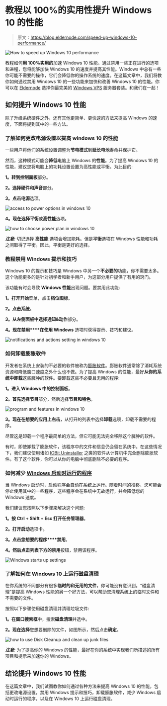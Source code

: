 # 教程以 100%的实用性提升 Windows 10 的性能

> 原文：<https://blog.eldernode.com/speed-up-windows-10-performance/>

![How to speed up Windows 10 performance](img/168a2204e8938abb39754daf0484ef42.png)

教程如何**用 100%实用的**加速 Windows 10 性能。通过禁用一些正在进行的选项和进程，您将能够加快 Windows 10 的速度并提高其性能。Windows 中总有一些你可能不需要的操作，它们会降低你的操作系统的速度。在这篇文章中，我们将教你如何通过禁用 Windows 10 的一些功能来加快和改善 Windows 10 的性能。你可以在 [Eldernode](https://eldernode.com/) 选择你最完美的 [Windows VPS](https://eldernode.com/windows-vps/) 服务器套装。和我们在一起！

## 如何提升 Windows 10 性能

除了升级系统硬件之外，还有其他更简单、更快速的方法来提高 Windows 的速度，下面将提到其中的一些方法。

### 了解如何更改电源设置以提高 windows 10 的性能

一些用户将他们的系统设置调整为**节电模式**到**延长电池**寿命并保护它。

然而，这种模式可能会**降低**电脑上 Windows 的**性能**。为了提高 Windows 10 的性能，建议您将电脑上的功耗设置设置为高性能或平衡。为此目的:

**1。**转到**控制面板**部分。

**2。**选择**硬件和声音**部分。

**3。**点击**电源**选项。

![access to power options in windows 10](img/c49cd1cf789fb29bb25d05acb52aef37.png)

**4。**现在选择**平衡**或**高性能**选项。

![how to choose power plan in windows 10](img/8f7a31cadbc2a1b8c53a80db6590c7c5.png)

***注意:*** 切记选择 **高性能** 选项会增加能耗。但是**平衡**选项在 Windows 性能和功耗之间取得了平衡。因此，平衡是更好的选择。

### 教程禁用 Windows 提示和技巧

Windows 10 的提示和技巧是 Windows 中另一个**不必要的**功能，你不需要太多。这个功能更多的是针对初学者和新手用户，为这部分用户提供了有用的窍门。

该功能有时会导致 **Windows 性能**出现问题。要禁用此功能:

**1。**打开**开始**菜单，点击**档位图标**。

**2。**点击**系统**。

**3。**从左侧面板中选择**通知&动作**部分。

**4。**现在**禁用****在使用 Windows** 选项时获得提示、技巧和建议。

![notifications and actions setting in windows 10](img/0cc4f329972c917b334628470a80dc9c.png)

### 如何卸载膨胀软件

开发者在系统上安装的不必要的软件被称为[膨胀软件](https://en.wikipedia.org/wiki/Software_bloat)。膨胀软件通常除了消耗系统资源和降低窗口速度之外什么也不做。为了提高 Windows 的性能，最好**从你的系统中卸载**这些臃肿的软件。要卸载这些不必要且无用的程序:

**1。**进入 Windows 中的**控制面板**。

**2。**首先选择**节目**部分，然后选择**节目和特色**。

![program and features in windows 10](img/a28952a3b47cd383f3d9308c5ea35ea6.png)

**3。**现在**在想要的应用上右击**，从打开的列表中选择**卸载**选项，卸载不需要的程序。

尽管这是卸载一个程序最简单的方法，但它可能无法完全移除这个臃肿的软件。

有时，即使卸载了膨胀软件，该程序中的文件和信息仍会留在系统中。在这些情况下，我们建议使用诸如 [IOBit Uninstaller](https://www.iobit.com/en/advanceduninstaller.php) 之类的软件从计算机中完全删除膨胀软件。有了这个软件，你可以从你的电脑中彻底删除不必要的程序。

### 如何减少 [Windows 启动时运行的程序](https://blog.eldernode.com/disable-startup-delay-in-windows-10/)

当 Windows 启动时，启动程序会自动在系统上运行。随着时间的推移，您可能会停止使用其中的一些程序，这些程序会在系统中无故运行，并会降低您的 Windows 速度。

我们建议您按照以下步骤来解决这个问题:

**1。**按 **Ctrl + Shift + Esc** 打开**任务管理器**。

**2。**打开**启动**选项卡。

**3。**点击您想要的**程序****禁用**。

**4。**然后点击列表下方的**禁用**按钮，禁用该程序。

![Windows starts up settings](img/36b92d3ddf9fe0ead8cb12906cef05b7.png)

### 了解如何在 Windows 10 上运行磁盘清理

在你系统的不同部分有很多**临时的和无用的文件**，你可能没有意识到。“磁盘清理”是提高 Windows 性能的另一个好方法，可以帮助您清理系统上的临时文件和不需要的文件。

按照以下步骤使用磁盘清理并清理垃圾文件:

**1。**在**窗口搜索框**中，搜索**磁盘清理**并选中。

**2。**现在**选择**您想要删除的文件，如图所示，然后点击**确定**。

![how to use Disk Cleanup and clean up junk files](img/ae0a46851b79157d218dc0cd5a91a94d.png)

***注意:*** 为了提高你的 Windows 的性能，最好在你的系统中实现我们所描述的所有项目和提示来加速你的 Windows。

## 结论提升 Windows 10 性能

在这篇文章中，我们试图教你如何通过各种方法来提高 Windows 10 的性能，包括更改电源设置，禁用 Windows 提示和技巧，卸载膨胀软件，减少 Windows 启动时运行的程序，以及在 Windows 10 上运行磁盘清理。